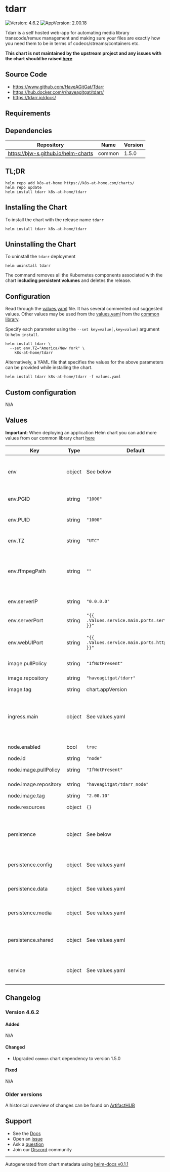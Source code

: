 # tdarr

![Version: 4.6.2](https://img.shields.io/badge/Version-4.6.2-informational?style=flat-square) ![AppVersion: 2.00.18](https://img.shields.io/badge/AppVersion-2.00.18-informational?style=flat-square)

Tdarr is a self hosted web-app for automating media library transcode/remux management and making sure your files are exactly how you need them to be in terms of codecs/streams/containers etc.

**This chart is not maintained by the upstream project and any issues with the chart should be raised [here](https://github.com/k8s-at-home/charts/issues/new/choose)**

## Source Code

* <https://www.github.com/HaveAGitGat/Tdarr>
* <https://hub.docker.com/r/haveagitgat/tdarr/>
* <https://tdarr.io/docs/>

## Requirements

## Dependencies

| Repository | Name | Version |
|------------|------|---------|
| https://bjw-s.github.io/helm-charts | common | 1.5.0 |

## TL;DR

```console
helm repo add k8s-at-home https://k8s-at-home.com/charts/
helm repo update
helm install tdarr k8s-at-home/tdarr
```

## Installing the Chart

To install the chart with the release name `tdarr`

```console
helm install tdarr k8s-at-home/tdarr
```

## Uninstalling the Chart

To uninstall the `tdarr` deployment

```console
helm uninstall tdarr
```

The command removes all the Kubernetes components associated with the chart **including persistent volumes** and deletes the release.

## Configuration

Read through the [values.yaml](./values.yaml) file. It has several commented out suggested values.
Other values may be used from the [values.yaml](https://github.com/k8s-at-home/library-charts/tree/main/charts/stable/common/values.yaml) from the [common library](https://github.com/k8s-at-home/library-charts/tree/main/charts/stable/common).

Specify each parameter using the `--set key=value[,key=value]` argument to `helm install`.

```console
helm install tdarr \
  --set env.TZ="America/New York" \
    k8s-at-home/tdarr
```

Alternatively, a YAML file that specifies the values for the above parameters can be provided while installing the chart.

```console
helm install tdarr k8s-at-home/tdarr -f values.yaml
```

## Custom configuration

N/A

## Values

**Important**: When deploying an application Helm chart you can add more values from our common library chart [here](https://github.com/k8s-at-home/library-charts/tree/main/charts/stable/common)

| Key | Type | Default | Description |
|-----|------|---------|-------------|
| env | object | See below | environment variables. See [image docs](https://hub.docker.com/r/haveagitgat/tdarr) for more details. |
| env.PGID | string | `"1000"` | Set the container group id |
| env.PUID | string | `"1000"` | Set the container user id |
| env.TZ | string | `"UTC"` | Set the container timezone |
| env.ffmpegPath | string | `""` | Allow override for the pre-compiled tdarr ffmpeg binary |
| env.serverIP | string | `"0.0.0.0"` | tdarr server binding address |
| env.serverPort | string | `"{{ .Values.service.main.ports.server.port }}"` | tdarr server listening port |
| env.webUIPort | string | `"{{ .Values.service.main.ports.http.port }}"` | tdarr web UI listening port (same as Service port) |
| image.pullPolicy | string | `"IfNotPresent"` | image pull policy |
| image.repository | string | `"haveagitgat/tdarr"` | image repository |
| image.tag | string | chart.appVersion | image tag |
| ingress.main | object | See values.yaml | Enable and configure ingress settings for the chart under this key. |
| node.enabled | bool | `true` | Deploy a tdarr node. |
| node.id | string | `"node"` | Node ID |
| node.image.pullPolicy | string | `"IfNotPresent"` | image pull policy |
| node.image.repository | string | `"haveagitgat/tdarr_node"` | image repository |
| node.image.tag | string | `"2.00.10"` | image tag |
| node.resources | object | `{}` | Node resources |
| persistence | object | See below | Configure persistence settings for the chart under this key. |
| persistence.config | object | See values.yaml | Volume used for configuration |
| persistence.data | object | See values.yaml | Volume used for tdarr server database |
| persistence.media | object | See values.yaml | Volume used for media libraries |
| persistence.shared | object | See values.yaml | Volume used for shared storage. e.g. emptydir transcode |
| service | object | See values.yaml | Configures service settings for the chart. |

## Changelog

### Version 4.6.2

#### Added

N/A

#### Changed

* Upgraded `common` chart dependency to version 1.5.0

#### Fixed

N/A

### Older versions

A historical overview of changes can be found on [ArtifactHUB](https://artifacthub.io/packages/helm/k8s-at-home/tdarr?modal=changelog)

## Support

- See the [Docs](https://docs.k8s-at-home.com/our-helm-charts/getting-started/)
- Open an [issue](https://github.com/k8s-at-home/charts/issues/new/choose)
- Ask a [question](https://github.com/k8s-at-home/organization/discussions)
- Join our [Discord](https://discord.gg/sTMX7Vh) community

----------------------------------------------
Autogenerated from chart metadata using [helm-docs v0.1.1](https://github.com/k8s-at-home/helm-docs/releases/v0.1.1)
